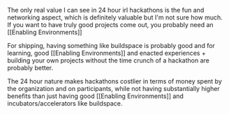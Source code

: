 
The only real value I can see in 24 hour irl hackathons is the fun and networking aspect, which is definitely valuable but I'm not sure how much. If you want to have truly good projects come out, you probably need an [[Enabling Environments]] 

For shipping, having something like buildspace is probably good and for learning, good [[Enabling Environments]] and enacted experiences + building your own projects without the time crunch of a hackathon are probably better.

The 24 hour nature makes hackathons costlier in terms of money spent by the organization and on participants, while not having substantially higher benefits than just having good [[Enabling Environments]] and incubators/accelerators like buildspace. 